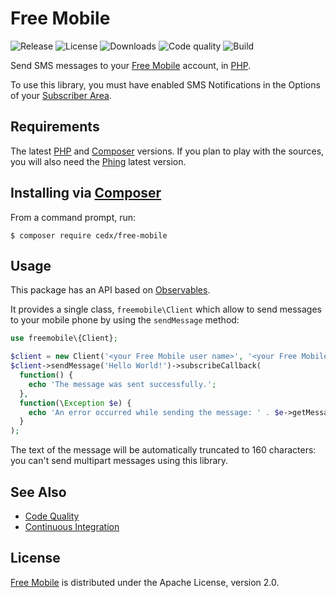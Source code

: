 # Free Mobile
![Release](https://img.shields.io/packagist/v/cedx/free-mobile.svg) ![License](https://img.shields.io/packagist/l/cedx/free-mobile.svg) ![Downloads](https://img.shields.io/packagist/dt/cedx/free-mobile.svg) ![Code quality](https://img.shields.io/codacy/grade/73859544fbc54257b639170a26acdc53.svg) ![Build](https://img.shields.io/travis/cedx/free-mobile.php.svg)

Send SMS messages to your [Free Mobile](http://mobile.free.fr) account, in [PHP](https://secure.php.net).

To use this library, you must have enabled SMS Notifications in the Options of your [Subscriber Area](https://mobile.free.fr/moncompte).

## Requirements
The latest [PHP](https://secure.php.net) and [Composer](https://getcomposer.org) versions.
If you plan to play with the sources, you will also need the [Phing](https://www.phing.info) latest version.

## Installing via [Composer](https://getcomposer.org)
From a command prompt, run:

```shell
$ composer require cedx/free-mobile
```

## Usage
This package has an API based on [Observables](http://reactivex.io/intro.html).

It provides a single class, `freemobile\Client` which allow to send messages to your mobile phone by using the `sendMessage` method:

```php
use freemobile\{Client};

$client = new Client('<your Free Mobile user name>', '<your Free Mobile identification key>');
$client->sendMessage('Hello World!')->subscribeCallback(
  function() {
    echo 'The message was sent successfully.';
  },
  function(\Exception $e) {
    echo 'An error occurred while sending the message: ' . $e->getMessage();
  }
);
```

The text of the message will be automatically truncated to 160 characters: you can't send multipart messages using this library.

## See Also
- [Code Quality](https://www.codacy.com/app/cedx/free-mobile-php)
- [Continuous Integration](https://travis-ci.org/cedx/free-mobile.php)

## License
[Free Mobile](https://github.com/cedx/free-mobile.php) is distributed under the Apache License, version 2.0.
